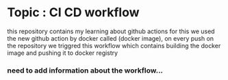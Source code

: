 # Topic : CI CD workflow
this repository contains my learning about github actions
for this we used the new github action by docker called (docker image),
on every push on the repository we triggred this workflow
which contains building the docker image and pushing it to 
docker registry

<h3> need to add information about the workflow...</h3>

